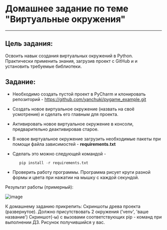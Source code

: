 #  **Домашнее задание по теме "Виртуальные окружения"**
________________________________________________________
## Цель задания:
Освоить навык создания виртуальных окружений в Python.
Практически применить знания, загрузив проект с GitHub и и установить требуемые библиотеки.
## Задание:
- Необходимо создать пустой проект в PyCharm и клонировать репозиторий - https://github.com/yanchuki/pygame_example.git
- Создать новое виртуальное окружение (назвать на своё усмотрение) и сделать его главным для проекта.
- Активировать новое виртуальное окружение в консоли, предварительно деактивировав старое.
- В новое виртуальное окружение загрузить необходимые пакеты при помощи файла зависимостей - **requirements.txt**
 
- Сделать это можно следующей командой -
   ~~~python
      pip install -r requirements.txt
   ~~~
- Проверить работу программы.
Программа рисует круги разной формы и цвета при нажатии на мышку с каждой секундой.

Результат работы (примерный):
   
   ![image](https://github.com/user-attachments/assets/12d1530c-fc9c-4b43-b890-5a6ec5810da3)


К домашнему заданию прикрепить:
Скриншоты древа проекта (развернутое). Должно присутствовать 2 окружения ('venv', 'ваше название')
Скриншот(-ы) с вызовами соответствующих pip - команд при выполнении ДЗ.
Рисунок получившийся у вас.


